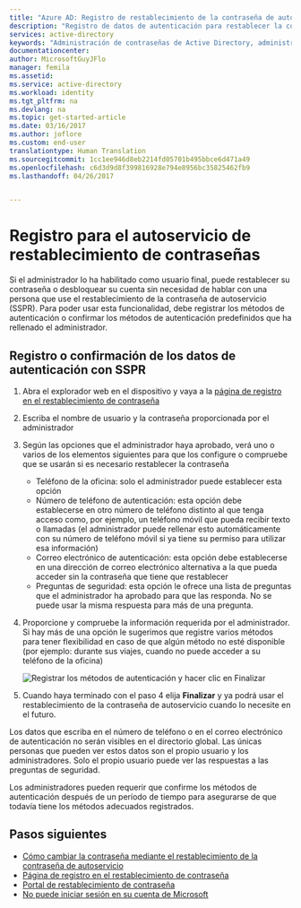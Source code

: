 ```yaml
---
title: "Azure AD: Registro de restablecimiento de la contraseña de autoservicio | Microsoft Docs"
description: "Registro de datos de autenticación para restablecer la contraseña de autoservicio"
services: active-directory
keywords: "Administración de contraseñas de Active Directory, administración de contraseñas, restablecimiento de contraseñas con el autoservicio de Azure AD, SSPR"
documentationcenter: 
author: MicrosoftGuyJFlo
manager: femila
ms.assetid: 
ms.service: active-directory
ms.workload: identity
ms.tgt_pltfrm: na
ms.devlang: na
ms.topic: get-started-article
ms.date: 03/16/2017
ms.author: joflore
ms.custom: end-user
translationtype: Human Translation
ms.sourcegitcommit: 1cc1ee946d8eb2214fd05701b495bbce6d471a49
ms.openlocfilehash: c6d3d9d8f399816928e794e8956bc35825462fb9
ms.lasthandoff: 04/26/2017


---
```

# <a name="register-for-self-service-password-reset"></a>Registro para el autoservicio de restablecimiento de contraseñas

Si el administrador lo ha habilitado como usuario final, puede restablecer su contraseña o desbloquear su cuenta sin necesidad de hablar con una persona que use el restablecimiento de la contraseña de autoservicio (SSPR). Para poder usar esta funcionalidad, debe registrar los métodos de autenticación o confirmar los métodos de autenticación predefinidos que ha rellenado el administrador.

## <a name="register-or-confirm-authentication-data-with-sspr"></a>Registro o confirmación de los datos de autenticación con SSPR

1. Abra el explorador web en el dispositivo y vaya a la [página de registro en el restablecimiento de contraseña](http://aka.ms/ssprsetup)
2. Escriba el nombre de usuario y la contraseña proporcionada por el administrador
3. Según las opciones que el administrador haya aprobado, verá uno o varios de los elementos siguientes para que los configure o compruebe que se usarán si es necesario restablecer la contraseña
    * Teléfono de la oficina: solo el administrador puede establecer esta opción
    * Número de teléfono de autenticación: esta opción debe establecerse en otro número de teléfono distinto al que tenga acceso como, por ejemplo, un teléfono móvil que pueda recibir texto o llamadas (el administrador puede rellenar esto automáticamente con su número de teléfono móvil si ya tiene su permiso para utilizar esa información)
    * Correo electrónico de autenticación: esta opción debe establecerse en una dirección de correo electrónico alternativa a la que pueda acceder sin la contraseña que tiene que restablecer
    * Preguntas de seguridad: esta opción le ofrece una lista de preguntas que el administrador ha aprobado para que las responda. No se puede usar la misma respuesta para más de una pregunta.
4. Proporcione y compruebe la información requerida por el administrador. Si hay más de una opción le sugerimos que registre varios métodos para tener flexibilidad en caso de que algún método no esté disponible (por ejemplo: durante sus viajes, cuando no puede acceder a su teléfono de la oficina)

    ![Registrar los métodos de autenticación y hacer clic en Finalizar][Register]

5. Cuando haya terminado con el paso 4 elija **Finalizar** y ya podrá usar el restablecimiento de la contraseña de autoservicio cuando lo necesite en el futuro.

Los datos que escriba en el número de teléfono o en el correo electrónico de autenticación no serán visibles en el directorio global. Las únicas personas que pueden ver estos datos son el propio usuario y los administradores. Solo el propio usuario puede ver las respuestas a las preguntas de seguridad.

Los administradores pueden requerir que confirme los métodos de autenticación después de un período de tiempo para asegurarse de que todavía tiene los métodos adecuados registrados.

## <a name="next-steps"></a>Pasos siguientes

* [Cómo cambiar la contraseña mediante el restablecimiento de la contraseña de autoservicio](active-directory-passwords-update-your-own-password.md)
* [Página de registro en el restablecimiento de contraseña](http://aka.ms/ssprsetup)
* [Portal de restablecimiento de contraseña](https://passwordreset.microsoftonline.com/)
* [No puede iniciar sesión en su cuenta de Microsoft](https://support.microsoft.com/help/12429/microsoft-account-sign-in-cant)

[Register]: ./media/active-directory-passwords-reset-register/register-2-methods.png "Página de registro en el restablecimiento de contraseña que muestra los métodos registrados y botón Finalizar"

